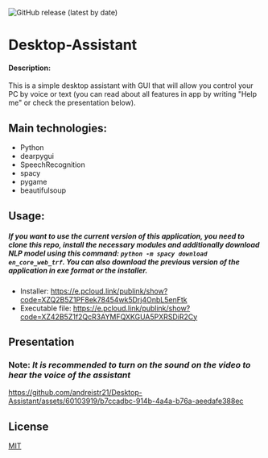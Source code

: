 ![GitHub release (latest by date)](https://img.shields.io/github/v/release/andreistr21/Desktop-Assistant)

# Desktop-Assistant

#### Description:

This is a simple desktop assistant with GUI that will allow you control your PC by voice or text (you can read about all features in app by writing "Help me" or check the presentation below).

## Main technologies:

- Python
- dearpygui
- SpeechRecognition
- spacy
- pygame
- beautifulsoup

## Usage:

##### If you want to use the current version of this application, you need to clone this repo, install the necessary modules and additionally download NLP model using this command: `python -m spacy download en_core_web_trf`. You can also download the previous version of the application in exe format or the installer.

- Installer: https://e.pcloud.link/publink/show?code=XZQ2B5Z1PF8ek78454wk5Drj4OnbL5enFtk
- Executable file: https://e.pcloud.link/publink/show?code=XZ42B5Z1f2QcR3AYMFQXKGUA5PXRSDiR2Cy


## Presentation

### Note: *It is recommended to turn on the sound on the video to hear the voice of the assistant*

https://github.com/andreistr21/Desktop-Assistant/assets/60103919/b7ccadbc-914b-4a4a-b76a-aeedafe388ec


## License

[MIT](https://choosealicense.com/licenses/mit/)
